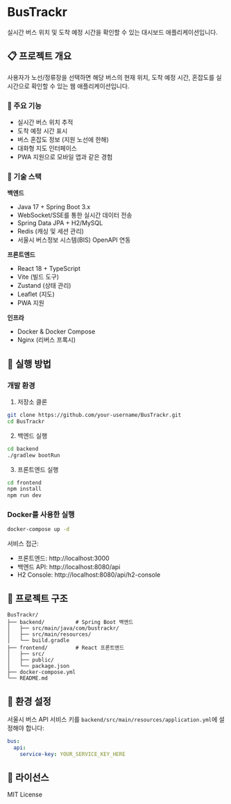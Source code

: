 # BusTrackr

실시간 버스 위치 및 도착 예정 시간을 확인할 수 있는 대시보드 애플리케이션입니다.

## 📋 프로젝트 개요

사용자가 노선/정류장을 선택하면 해당 버스의 현재 위치, 도착 예정 시간, 혼잡도를 실시간으로 확인할 수 있는 웹 애플리케이션입니다.

### 🎯 주요 기능
- 실시간 버스 위치 추적
- 도착 예정 시간 표시
- 버스 혼잡도 정보 (지원 노선에 한해)
- 대화형 지도 인터페이스
- PWA 지원으로 모바일 앱과 같은 경험

### 🔧 기술 스택

**백엔드**
- Java 17 + Spring Boot 3.x
- WebSocket/SSE를 통한 실시간 데이터 전송
- Spring Data JPA + H2/MySQL
- Redis (캐싱 및 세션 관리)
- 서울시 버스정보 시스템(BIS) OpenAPI 연동

**프론트엔드**
- React 18 + TypeScript
- Vite (빌드 도구)
- Zustand (상태 관리)
- Leaflet (지도)
- PWA 지원

**인프라**
- Docker & Docker Compose
- Nginx (리버스 프록시)

## 🚀 실행 방법

### 개발 환경

1. 저장소 클론
```bash
git clone https://github.com/your-username/BusTrackr.git
cd BusTrackr
```

2. 백엔드 실행
```bash
cd backend
./gradlew bootRun
```

3. 프론트엔드 실행
```bash
cd frontend
npm install
npm run dev
```

### Docker를 사용한 실행

```bash
docker-compose up -d
```

서비스 접근:
- 프론트엔드: http://localhost:3000
- 백엔드 API: http://localhost:8080/api
- H2 Console: http://localhost:8080/api/h2-console

## 📁 프로젝트 구조

```
BusTrackr/
├── backend/          # Spring Boot 백엔드
│   ├── src/main/java/com/bustrackr/
│   ├── src/main/resources/
│   └── build.gradle
├── frontend/         # React 프론트엔드
│   ├── src/
│   ├── public/
│   └── package.json
├── docker-compose.yml
└── README.md
```

## 🔑 환경 설정

서울시 버스 API 서비스 키를 `backend/src/main/resources/application.yml`에 설정해야 합니다:

```yaml
bus:
  api:
    service-key: YOUR_SERVICE_KEY_HERE
```

## 📄 라이선스

MIT License
